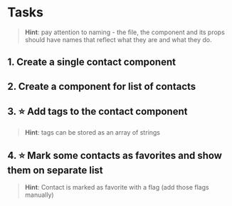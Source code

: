 # Tasks

> **Hint**: pay attention to naming - the file, the component and its props should have names that reflect what they are and what they do.

## 1. Create a single contact component

## 2. Create a component for list of contacts

## 3. ⭐ Add tags to the contact component

> **Hint**: tags can be stored as an array of strings

## 4. ⭐  Mark some contacts as favorites and show them on separate list

> **Hint**: Contact is marked as favorite with a flag \(add those flags manually\)

